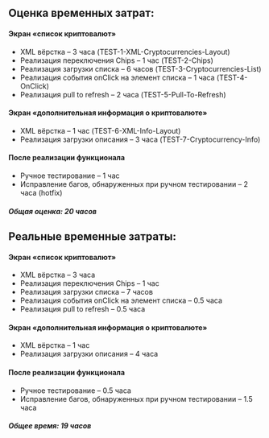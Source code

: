 ## Оценка временных затрат:

#### Экран «список криптовалют»
* XML вёрстка – 3 часа (TEST-1-XML-Cryptocurrencies-Layout)
* Реализация переключения Chips – 1 час (TEST-2-Chips)
* Реализация загрузки списка – 6 часов (TEST-3-Cryptocurrencies-List)
* Реализация события onClick на элемент списка – 1 часа (TEST-4-OnClick)
* Реализация pull to refresh – 2 часа (TEST-5-Pull-To-Refresh)

#### Экран «дополнительная информация о криптовалюте»
* XML вёрстка – 1 час (TEST-6-XML-Info-Layout)
* Реализация загрузки описания – 3 часа (TEST-7-Cryptocurrency-Info)

#### После реализации функционала
* Ручное тестирование – 1 час
* Исправление багов, обнаруженных при ручном тестировании – 2 часа (hotfix)

##### Общая оценка: 20 часов

## Реальные временные затраты:

#### Экран «список криптовалют»
* XML вёрстка – 3 часа
* Реализация переключения Chips – 1 час
* Реализация загрузки списка – 7 часов
* Реализация события onClick на элемент списка – 0.5 часа
* Реализация pull to refresh – 0.5 часа

#### Экран «дополнительная информация о криптовалюте»
* XML вёрстка – 1 час
* Реализация загрузки описания – 4 часа

#### После реализации функционала
* Ручное тестирование – 0.5 часа
* Исправление багов, обнаруженных при ручном тестировании – 1.5 часа

##### Общее время: 19 часов

